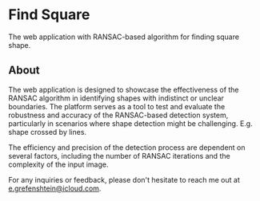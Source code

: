 # Find Square

The web application with RANSAC-based algorithm for finding square shape.

## About

The web application is designed to showcase the effectiveness of the RANSAC algorithm in identifying shapes with indistinct or unclear boundaries. The platform serves as a tool to test and evaluate the robustness and accuracy of the RANSAC-based detection system, particularly in scenarios where shape detection might be challenging. E.g. shape crossed by lines. 

The efficiency and precision of the detection process are dependent on several factors, including the number of RANSAC iterations and the complexity of the input image.

For any inquiries or feedback, please don't hesitate to reach me out at e.grefenshtein@icloud.com.